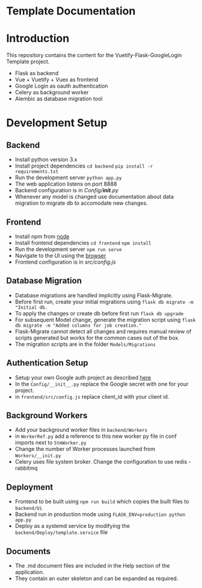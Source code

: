 # Template Documentation

# Introduction

This repository contains the content for the Vuetify-Flask-GoogleLogin Template project.
- Flask as backend
- Vue + Vuetify + Vuex as frontend
- Google Login as oauth authentication
- Celery as background worker
- Alembic as database migration tool

# Development Setup

## Backend
- Install python version 3.x
- Install project dependencies
    `cd backend`
    `pip install -r requirements.txt`
- Run the development server
    `python app.py`
- The web application listens on port 8888
- Backend configuration is in *Config/__init__.py*
- Whenever any model is changed use documentation about data migration to migrate db to accomodate new changes.

## Frontend
- Install npm from [node](nodejs.org)
- Install frontend dependencies
    `cd frontend`
    `npm install`
- Run the development server
    `npm run serve`
- Navigate to the UI using the [browser](http://localhost:8080)
- Frontend configuration is in *src/config.js*


## Database Migration

- Database migrations are handled implicitly using Flask-Migrate.
- Before first run, create your initial migrations using `flask db migrate -m "Initial db.`
- To apply the changes or create db before first run `flask db upgrade`
- For subsequent Model change, generate the migration script using `flask db migrate -m "Added columns for job creation."`
- Flask-Migrate cannot detect all changes and requires manual review of scripts generated but works for the common cases out of the box.
- The migration scripts are in the folder `Models/Migrations`


## Authentication Setup

- Setup your own Google auth project as described [here](https://www.youtube.com/watch?v=V4KqpIX6pdI)
- In the `Config/__init__.py` replace the Google secret with one for your project.
- in `frontend/src/config.js` replace client_id with your client id.

## Background Workers

- Add your background worker files in `backend/Workers`
- in `WorkerRef.py` add a reference to this new worker py file in conf imports next to `StmWorker.py`
- Change the number of Worker processes launched from `Workers/__init.py`
- Celery uses file system broker. Change the configuration to use redis - rabbitmq

## Deployment

- Frontend to be built using `npm run build` which copies the built files to `backend/Ui`
- Backend run in production mode using `FLASK_ENV=production python app.py`
- Deploy as a systemd service by modifying the `backend/Deploy/template.service` file


## Documents

- The .md document files are included in the Help section of the application.
- They contain an outer skeleton and can be expanded as required.
